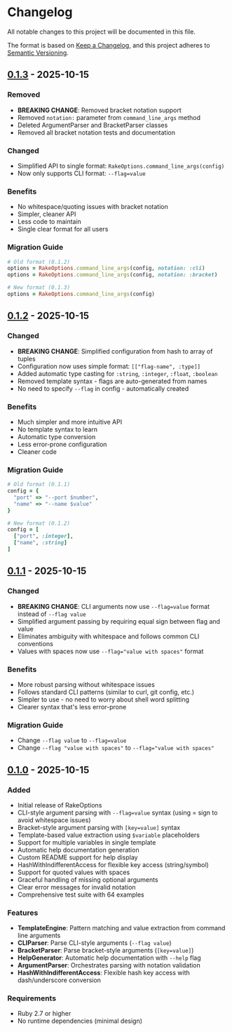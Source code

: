 # Changelog

All notable changes to this project will be documented in this file.

The format is based on [Keep a Changelog](https://keepachangelog.com/en/1.0.0/),
and this project adheres to [Semantic Versioning](https://semver.org/spec/v2.0.0.html).

## [0.1.3] - 2025-10-15

### Removed
- **BREAKING CHANGE**: Removed bracket notation support
- Removed `notation:` parameter from `command_line_args` method
- Deleted ArgumentParser and BracketParser classes
- Removed all bracket notation tests and documentation

### Changed
- Simplified API to single format: `RakeOptions.command_line_args(config)`
- Now only supports CLI format: `--flag=value`

### Benefits
- No whitespace/quoting issues with bracket notation
- Simpler, cleaner API
- Less code to maintain
- Single clear format for all users

### Migration Guide
```ruby
# Old format (0.1.2)
options = RakeOptions.command_line_args(config, notation: :cli)
options = RakeOptions.command_line_args(config, notation: :bracket)

# New format (0.1.3)
options = RakeOptions.command_line_args(config)
```

## [0.1.2] - 2025-10-15

### Changed
- **BREAKING CHANGE**: Simplified configuration from hash to array of tuples
- Configuration now uses simple format: `[["flag-name", :type]]`
- Added automatic type casting for `:string`, `:integer`, `:float`, `:boolean`
- Removed template syntax - flags are auto-generated from names
- No need to specify `--flag` in config - automatically created

### Benefits
- Much simpler and more intuitive API
- No template syntax to learn
- Automatic type conversion
- Less error-prone configuration
- Cleaner code

### Migration Guide
```ruby
# Old format (0.1.1)
config = {
  "port" => "--port $number",
  "name" => "--name $value"
}

# New format (0.1.2)
config = [
  ["port", :integer],
  ["name", :string]
]
```

## [0.1.1] - 2025-10-15

### Changed
- **BREAKING CHANGE**: CLI arguments now use `--flag=value` format instead of `--flag value`
- Simplified argument passing by requiring equal sign between flag and value
- Eliminates ambiguity with whitespace and follows common CLI conventions
- Values with spaces now use `--flag="value with spaces"` format

### Benefits
- More robust parsing without whitespace issues
- Follows standard CLI patterns (similar to curl, git config, etc.)
- Simpler to use - no need to worry about shell word splitting
- Clearer syntax that's less error-prone

### Migration Guide
- Change `--flag value` to `--flag=value`
- Change `--flag "value with spaces"` to `--flag="value with spaces"`

## [0.1.0] - 2025-10-15

### Added
- Initial release of RakeOptions
- CLI-style argument parsing with `--flag=value` syntax (using = sign to avoid whitespace issues)
- Bracket-style argument parsing with `[key=value]` syntax
- Template-based value extraction using `$variable` placeholders
- Support for multiple variables in single template
- Automatic help documentation generation
- Custom README support for help display
- HashWithIndifferentAccess for flexible key access (string/symbol)
- Support for quoted values with spaces
- Graceful handling of missing optional arguments
- Clear error messages for invalid notation
- Comprehensive test suite with 64 examples

### Features
- **TemplateEngine**: Pattern matching and value extraction from command line arguments
- **CLIParser**: Parse CLI-style arguments (`--flag value`)
- **BracketParser**: Parse bracket-style arguments (`[key=value]`)
- **HelpGenerator**: Automatic help documentation with `--help` flag
- **ArgumentParser**: Orchestrates parsing with notation validation
- **HashWithIndifferentAccess**: Flexible hash key access with dash/underscore conversion

### Requirements
- Ruby 2.7 or higher
- No runtime dependencies (minimal design)

[0.1.3]: https://github.com/randyv128/rake_options/releases/tag/v0.1.3
[0.1.2]: https://github.com/randyv128/rake_options/releases/tag/v0.1.2
[0.1.1]: https://github.com/randyv128/rake_options/releases/tag/v0.1.1
[0.1.0]: https://github.com/randyv128/rake_options/releases/tag/v0.1.0
